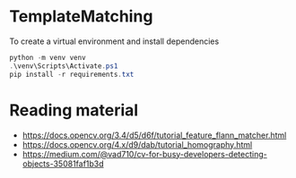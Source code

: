 # TemplateMatching

To create a virtual environment and install dependencies
```powershell
python -m venv venv
.\venv\Scripts\Activate.ps1
pip install -r requirements.txt
```

# Reading material
* https://docs.opencv.org/3.4/d5/d6f/tutorial_feature_flann_matcher.html
* https://docs.opencv.org/4.x/d9/dab/tutorial_homography.html
* https://medium.com/@vad710/cv-for-busy-developers-detecting-objects-35081faf1b3d

